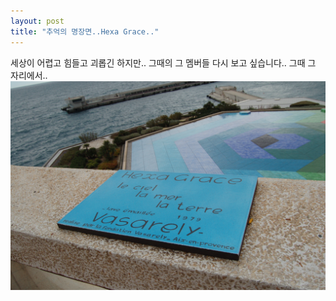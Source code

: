 ```yaml
---
layout: post
title: "추억의 명장면..Hexa Grace.."
---
```


세상이 어렵고 힘들고 괴롭긴 하지만..
그때의 그 멤버들 다시 보고 싶습니다..
그때 그 자리에서..
![image](/assets/images/49edb34daa68045193a3c99cb90b531f.jpg)


